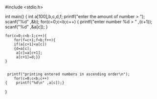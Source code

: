 #include <stdio.h>

int main()
{
    int a[100],b,c,d,f;
    printf("enter the amount of number > ");
    scanf("%d" ,&b);
    for(c=0;c<b;c++)
    {    printf("enter number %d > " ,(c+1));
         scanf("%d" ,&a[c]);
    }
   
    for(c=0;c<b-1;c++){
        for(f=c+1;f<b;f++){
        if(a[c+1]<a[c])
        {d=a[c];
         a[c]=a[c+1];
         a[c+1]=d;}}
    }
   
    
     printf("printing entered numbers in ascending order\n");
        for(c=0;c<b;c++)
    {    printf("%d\n" ,a[c]);}
}
